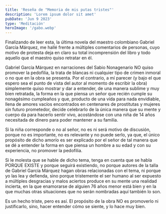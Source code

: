 ```yaml
---
title: 'Reseña de "Memoria de mis putas tristes"'
description: 'Lorem ipsum dolor sit amet'
pubDate: 'Jun 9 2023'
type: 'Meditación'
heroImage: '/gabo.webp'
---
```


Finalizando de leer esta, la última novela del maestro colombiano Gabriel García Márquez, me hallé frente a múltiples comentarios de personas, cuyo motivo de protesta deja en claro su total incomprensión del libro y todo aquello que el maestro quiso retratar en él.

Gabriel García Márquez en narraciones del Sabio Nonagenario NO quiso promover la pedofilia, la trata de blancas ni cualquier tipo de crimen inmoral o no que en la obra se presenta. Por el contrario, a mí parecer (y bajo el que espero sea el punto de vista del autor al momento de escribir la obra) simplemente quiso mostrar y dar a entender, de una manera sublime y muy bien retratada, la forma en la que piensa un señor que recién cumple su nonagésimo cumpleaños y que, producto de una vida para nada envidiable, llena de amores vacíos encontrados en centenares de prostitutas y mujeres sin futuro prometedor, decide celebrarlo de la única manera que su mente y cuerpo da para hacerlo sentir vivo, acostándose con una niña de 14 años necesitada de dinero para poder mantener a su familia.

Si la niña corresponde o no al señor, no es ni será motivo de discusión, porque no es importante, no es relevante y no puede serlo, ya que, el único propósito de dicho amorío es ser explicado por el señor de tal manera que se dé a entender la forma en que piensa un hombre a su edad y con su experiencia, no promover la pedofilia.

Si le molesta que se hable de dicho tema, tenga en cuenta que se habla PORQUE EXISTE y porque seguirá existiendo, no porque autores de la talla de Gabriel García Márquez hagan obras relacionadas con el tema, ni porque yo las lea y defienda, sino porque tristemente el ser humano al ser expuesto a múltiples desgracias y malos aciertos produce en su mente una realidad incierta, en la que enamorarse de alguien 76 años menor está bien y en la que muchas otras situaciones que no serán nombradas aquí también lo son.

Es un hecho triste, pero es así. El propósito de la obra NO es promoverlo ni justificarlo, sino, hacer entender cómo se siente, y lo hace muy bien.
